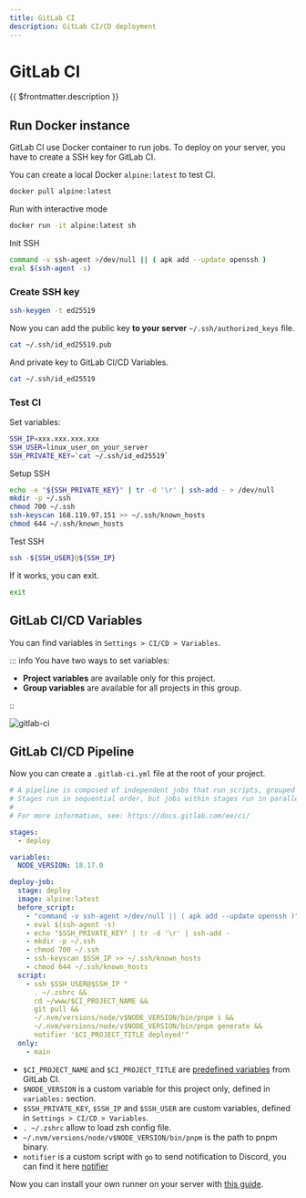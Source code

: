 ```yaml
---
title: GitLab CI
description: GitLab CI/CD deployment
---
```


# GitLab CI

{{ $frontmatter.description }}

## Run Docker instance

GitLab CI use Docker container to run jobs. To deploy on your server, you have to create a SSH key for GitLab CI.

You can create a local Docker `alpine:latest` to test CI.

```sh
docker pull alpine:latest
```

Run with interactive mode

```sh
docker run -it alpine:latest sh
```

Init SSH

```sh
command -v ssh-agent >/dev/null || ( apk add --update openssh )
eval $(ssh-agent -s)
```

### Create SSH key

```sh
ssh-keygen -t ed25519
```

Now you can add the public key **to your server** `~/.ssh/authorized_keys` file.

```sh
cat ~/.ssh/id_ed25519.pub
```

And private key to GitLab CI/CD Variables.

```sh
cat ~/.ssh/id_ed25519
```

### Test CI

Set variables:

```sh
SSH_IP=xxx.xxx.xxx.xxx
SSH_USER=linux_user_on_your_server
SSH_PRIVATE_KEY=`cat ~/.ssh/id_ed25519`
```

Setup SSH

```sh
echo -e "${SSH_PRIVATE_KEY}" | tr -d '\r' | ssh-add - > /dev/null
mkdir -p ~/.ssh
chmod 700 ~/.ssh
ssh-keyscan 168.119.97.151 >> ~/.ssh/known_hosts
chmod 644 ~/.ssh/known_hosts
```

Test SSH

```sh
ssh -${SSH_USER}@${SSH_IP}
```

If it works, you can exit.

```sh
exit
```

## GitLab CI/CD Variables

You can find variables in `Settings > CI/CD > Variables`.

::: info
You have two ways to set variables:

- **Project variables** are available only for this project.
- **Group variables** are available for all projects in this group.

::

![gitlab-ci](/docs/gitlab-ci.webp)

## GitLab CI/CD Pipeline

Now you can create a `.gitlab-ci.yml` file at the root of your project.

```yaml [.gitlab-ci.yml]
# A pipeline is composed of independent jobs that run scripts, grouped into stages.
# Stages run in sequential order, but jobs within stages run in parallel.
#
# For more information, see: https://docs.gitlab.com/ee/ci/

stages:
  - deploy

variables:
  NODE_VERSION: 18.17.0

deploy-job:
  stage: deploy
  image: alpine:latest
  before_script:
    - "command -v ssh-agent >/dev/null || ( apk add --update openssh )"
    - eval $(ssh-agent -s)
    - echo "$SSH_PRIVATE_KEY" | tr -d '\r' | ssh-add -
    - mkdir -p ~/.ssh
    - chmod 700 ~/.ssh
    - ssh-keyscan $SSH_IP >> ~/.ssh/known_hosts
    - chmod 644 ~/.ssh/known_hosts
  script:
    - ssh $SSH_USER@$SSH_IP "
      . ~/.zshrc &&
      cd ~/www/$CI_PROJECT_NAME &&
      git pull &&
      ~/.nvm/versions/node/v$NODE_VERSION/bin/pnpm i &&
      ~/.nvm/versions/node/v$NODE_VERSION/bin/pnpm generate &&
      notifier '$CI_PROJECT_TITLE deployed'"
  only:
    - main
```

- `$CI_PROJECT_NAME` and `$CI_PROJECT_TITLE` are [predefined variables](https://docs.gitlab.com/ee/ci/variables/predefined_variables.html) from GitLab CI.
- `$NODE_VERSION` is a custom variable for this project only, defined in `variables:` section.
- `$SSH_PRIVATE_KEY`, `$SSH_IP` and `$SSH_USER` are custom variables, defined in `Settings > CI/CD > Variables`.
- `. ~/.zshrc` allow to load zsh config file.
- `~/.nvm/versions/node/v$NODE_VERSION/bin/pnpm` is the path to pnpm binary.
- `notifier` is a custom script with `go` to send notification to Discord, you can find it here [notifier](https://gitlab.com/kiwilan/notifier)

Now you can install your own runner on your server with [this guide](/server/ci-cd/gitlab-runner).
